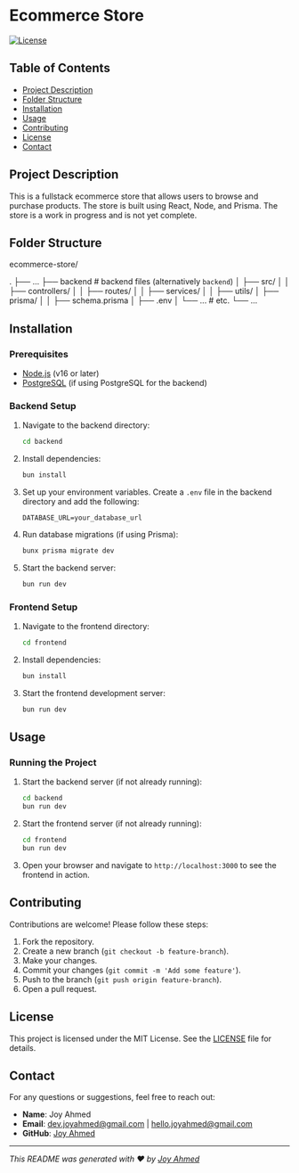 # Ecommerce Store

[![License](https://img.shields.io/badge/license-MIT-blue.svg)](LICENSE)

## Table of Contents

- [Project Description](#project-description)
- [Folder Structure](#folder-structure)
- [Installation](#installation)
- [Usage](#usage)
- [Contributing](#contributing)
- [License](#license)
- [Contact](#contact)

## Project Description

This is a fullstack ecommerce store that allows users to browse and purchase products. The store is built using React, Node, and Prisma. The store is a work in progress and is not yet complete.

## Folder Structure

ecommerce-store/

 .
    ├── ...
    ├── backend                 # backend files (alternatively `backend`)
    │   ├── src/
    │   │   ├── controllers/
    │   │   ├── routes/
    │   │   ├── services/
    │   │   ├── utils/
    │   ├── prisma/
    │   │   ├── schema.prisma
    │   ├── .env
    │   └── ...                 # etc.
    └── ...

## Installation

### Prerequisites

- [Node.js](https://nodejs.org/) (v16 or later)
- [PostgreSQL](https://www.postgresql.org/) (if using PostgreSQL for the backend)

### Backend Setup

1. Navigate to the backend directory:

   ```bash
   cd backend
   ```

2. Install dependencies:

   ```bash
   bun install
   ```

3. Set up your environment variables. Create a `.env` file in the backend directory and add the following:

   ```plaintext
   DATABASE_URL=your_database_url
   ```

4. Run database migrations (if using Prisma):

   ```bash
   bunx prisma migrate dev
   ```

5. Start the backend server:

   ```bash
   bun run dev
   ```

### Frontend Setup

1. Navigate to the frontend directory:

   ```bash
   cd frontend
   ```

2. Install dependencies:

   ```bash
   bun install
   ```

3. Start the frontend development server:

   ```bash
   bun run dev
   ```

## Usage

### Running the Project

1. Start the backend server (if not already running):

   ```bash
   cd backend
   bun run dev
   ```

2. Start the frontend server (if not already running):

   ```bash
   cd frontend
   bun run dev
   ```

3. Open your browser and navigate to `http://localhost:3000` to see the frontend in action.

## Contributing

Contributions are welcome! Please follow these steps:

1. Fork the repository.
2. Create a new branch (`git checkout -b feature-branch`).
3. Make your changes.
4. Commit your changes (`git commit -m 'Add some feature'`).
5. Push to the branch (`git push origin feature-branch`).
6. Open a pull request.

## License

This project is licensed under the MIT License. See the [LICENSE](LICENSE) file for details.

## Contact

For any questions or suggestions, feel free to reach out:

- **Name**: Joy Ahmed
- **Email**: dev.joyahmed@gmail.com | hello.joyahmed@gmail.com
- **GitHub**: [Joy Ahmed](https://github.com/joy-ahmed)

---

_This README was generated with ❤️ by [Joy Ahmed](https://github.com/joy-ahmed)_
